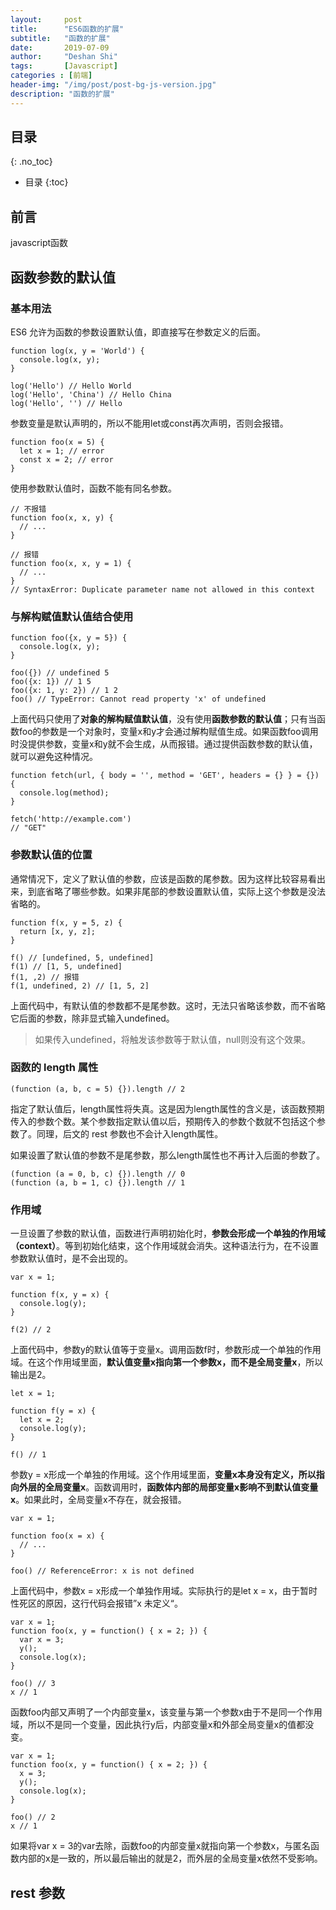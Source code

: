 ```yaml
---
layout:     post
title:      "ES6函数的扩展"
subtitle:   "函数的扩展"
date:       2019-07-09
author:     "Deshan Shi"
tags:       [Javascript]
categories : [前端]
header-img: "/img/post/post-bg-js-version.jpg"
description: "函数的扩展"
---
```


## 目录
{: .no_toc}

* 目录
{:toc}

## 前言

javascript函数

## 函数参数的默认值

### 基本用法

ES6 允许为函数的参数设置默认值，即直接写在参数定义的后面。

	function log(x, y = 'World') {
	  console.log(x, y);
	}
	
	log('Hello') // Hello World
	log('Hello', 'China') // Hello China
	log('Hello', '') // Hello

参数变量是默认声明的，所以不能用let或const再次声明，否则会报错。

	function foo(x = 5) {
	  let x = 1; // error
	  const x = 2; // error
	}

使用参数默认值时，函数不能有同名参数。

	// 不报错
	function foo(x, x, y) {
	  // ...
	}
	
	// 报错
	function foo(x, x, y = 1) {
	  // ...
	}
	// SyntaxError: Duplicate parameter name not allowed in this context

### 与解构赋值默认值结合使用

	function foo({x, y = 5}) {
	  console.log(x, y);
	}
	
	foo({}) // undefined 5
	foo({x: 1}) // 1 5
	foo({x: 1, y: 2}) // 1 2
	foo() // TypeError: Cannot read property 'x' of undefined

上面代码只使用了**对象的解构赋值默认值**，没有使用**函数参数的默认值**；只有当函数foo的参数是一个对象时，变量x和y才会通过解构赋值生成。如果函数foo调用时没提供参数，变量x和y就不会生成，从而报错。通过提供函数参数的默认值，就可以避免这种情况。

	function fetch(url, { body = '', method = 'GET', headers = {} } = {}) {
	  console.log(method);
	}
	
	fetch('http://example.com')
	// "GET"

### 参数默认值的位置

通常情况下，定义了默认值的参数，应该是函数的尾参数。因为这样比较容易看出来，到底省略了哪些参数。如果非尾部的参数设置默认值，实际上这个参数是没法省略的。
	
	function f(x, y = 5, z) {
	  return [x, y, z];
	}
	
	f() // [undefined, 5, undefined]
	f(1) // [1, 5, undefined]
	f(1, ,2) // 报错
	f(1, undefined, 2) // [1, 5, 2]

上面代码中，有默认值的参数都不是尾参数。这时，无法只省略该参数，而不省略它后面的参数，除非显式输入undefined。

> 如果传入undefined，将触发该参数等于默认值，null则没有这个效果。

### 函数的 length 属性

	(function (a, b, c = 5) {}).length // 2

指定了默认值后，length属性将失真。这是因为length属性的含义是，该函数预期传入的参数个数。某个参数指定默认值以后，预期传入的参数个数就不包括这个参数了。同理，后文的 rest 参数也不会计入length属性。

如果设置了默认值的参数不是尾参数，那么length属性也不再计入后面的参数了。

	(function (a = 0, b, c) {}).length // 0
	(function (a, b = 1, c) {}).length // 1

### 作用域

一旦设置了参数的默认值，函数进行声明初始化时，**参数会形成一个单独的作用域（context）**。等到初始化结束，这个作用域就会消失。这种语法行为，在不设置参数默认值时，是不会出现的。

	var x = 1;
	
	function f(x, y = x) {
	  console.log(y);
	}
	
	f(2) // 2

上面代码中，参数y的默认值等于变量x。调用函数f时，参数形成一个单独的作用域。在这个作用域里面，**默认值变量x指向第一个参数x，而不是全局变量x**，所以输出是2。
	
	let x = 1;
	
	function f(y = x) {
	  let x = 2;
	  console.log(y);
	}
	
	f() // 1

参数y = x形成一个单独的作用域。这个作用域里面，**变量x本身没有定义，所以指向外层的全局变量x**。函数调用时，**函数体内部的局部变量x影响不到默认值变量x**。如果此时，全局变量x不存在，就会报错。

	var x = 1;
	
	function foo(x = x) {
	  // ...
	}
	
	foo() // ReferenceError: x is not defined

上面代码中，参数x = x形成一个单独作用域。实际执行的是let x = x，由于暂时性死区的原因，这行代码会报错”x 未定义“。

	var x = 1;
	function foo(x, y = function() { x = 2; }) {
	  var x = 3;
	  y();
	  console.log(x);
	}
	
	foo() // 3
	x // 1

函数foo内部又声明了一个内部变量x，该变量与第一个参数x由于不是同一个作用域，所以不是同一个变量，因此执行y后，内部变量x和外部全局变量x的值都没变。

	var x = 1;
	function foo(x, y = function() { x = 2; }) {
	  x = 3;
	  y();
	  console.log(x);
	}
	
	foo() // 2
	x // 1

如果将var x = 3的var去除，函数foo的内部变量x就指向第一个参数x，与匿名函数内部的x是一致的，所以最后输出的就是2，而外层的全局变量x依然不受影响。

## rest 参数